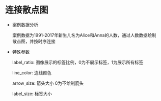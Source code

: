 # 连接散点图

- 案例数据分析

  案例数据为1991-2017年新生儿名为Alice和Anna的人数，通过人数数据绘制散点图，并按时序连接

- 特殊参数

  label_ratio: 图像展示的标签比例，0为不展示标签，1为展示所有标签
  
  line_color: 连线颜色
  
  arrow_size: 箭头大小 0为不绘制箭头
  
  label_size: 标签大小
